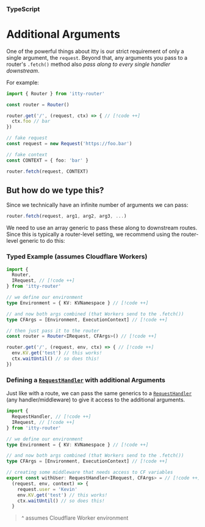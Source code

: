### TypeScript
# Additional Arguments

One of the powerful things about itty is our strict requirement of only a single argument, the `request`.  Beyond that, any arguments you pass to a router's `.fetch()` method also *pass along to every single handler downstream*.

For example:

```ts
import { Router } from 'itty-router'

const router = Router()

router.get('/', (request, ctx) => { // [!code ++]
  ctx.foo // bar
})

// fake request
const request = new Request('https://foo.bar')

// fake context
const CONTEXT = { foo: 'bar' }

router.fetch(request, CONTEXT)
```

## But how do we type this?

Since we technically have an infinite number of arguments we can pass:
```ts
router.fetch(request, arg1, arg2, arg3, ...)
```

We need to use an array generic to pass these along to downstream routes.  Since this is typically a router-level setting, we recommend using the router-level generic to do this:

### Typed Example (assumes Cloudflare Workers)

```ts
import { 
  Router,
  IRequest, // [!code ++]
} from 'itty-router'

// we define our environment
type Environment = { KV: KVNamespace } // [!code ++]

// and now both args combined (that Workers send to the .fetch())
type CFArgs = [Environment, ExecutionContext] // [!code ++]

// then just pass it to the router
const router = Router<IRequest, CFArgs>() // [!code ++]

router.get('/', (request, env, ctx) => { // [!code ++]
  env.KV.get('test') // this works!
  ctx.waitUntil() // so does this!
})
```

### Defining a [`RequestHandler`](/itty-router/typescript/api#requesthandler) with additional Arguments
Just like with a route, we can pass the same generics to a [`RequestHandler`](/itty-router/typescript/api#requesthandler) (any handler/middleware) to give it access to the additional arguments.
```ts
import { 
  RequestHandler, // [!code ++]
  IRequest, // [!code ++]
} from 'itty-router'

// we define our environment
type Environment = { KV: KVNamespace } // [!code ++]

// and now both args combined (that Workers send to the .fetch())
type CFArgs = [Environment, ExecutionContext] // [!code ++]

// creating some middleware that needs access to CF variables
export const withUser: RequestHandler<IRequest, CFArgs> = // [!code ++]
  (request, env, context) => {
    request.user = 'Kevin'
    env.KV.get('test') // this works!
    ctx.waitUntil() // so does this!
  }
```
> ^ assumes Cloudflare Worker environment
